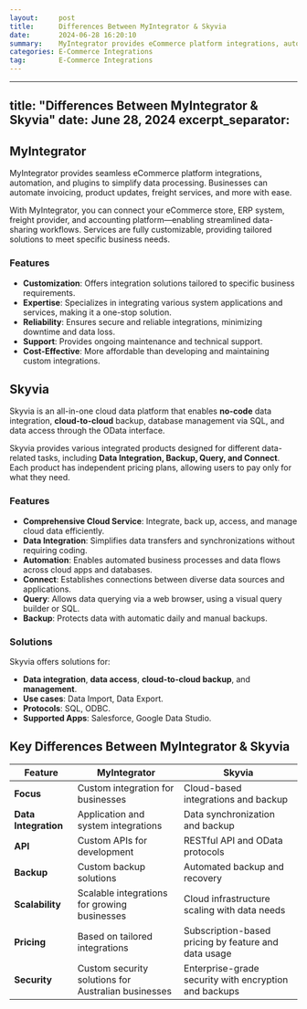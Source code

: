 ```yaml
---
layout:     post
title:      Differences Between MyIntegrator & Skyvia
date:       2024-06-28 16:20:10
summary:    MyIntegrator provides eCommerce platform integrations, automation, and plugins to simplify data processes. Automate your invoicing, product updates, freight services, and more. Skyvia is the all-in-one cloud data platform for no coding data integration, cloud-to-cloud backup, management via SQL, and data access via the OData interface.
categories: E-Commerce Integrations
tag:        E-Commerce Integrations
---
```

---
title: "Differences Between MyIntegrator & Skyvia"
date: June 28, 2024
excerpt_separator: <!--more-->
---

## MyIntegrator

MyIntegrator provides seamless eCommerce platform integrations, automation, and plugins to simplify data processing. Businesses can automate invoicing, product updates, freight services, and more with ease.

With MyIntegrator, you can connect your eCommerce store, ERP system, freight provider, and accounting platform—enabling streamlined data-sharing workflows. Services are fully customizable, providing tailored solutions to meet specific business needs.

### Features

- **Customization**: Offers integration solutions tailored to specific business requirements.
- **Expertise**: Specializes in integrating various system applications and services, making it a one-stop solution.
- **Reliability**: Ensures secure and reliable integrations, minimizing downtime and data loss.
- **Support**: Provides ongoing maintenance and technical support.
- **Cost-Effective**: More affordable than developing and maintaining custom integrations.

<!--more-->

## Skyvia

Skyvia is an all-in-one cloud data platform that enables **no-code** data integration, **cloud-to-cloud** backup, database management via SQL, and data access through the OData interface.

Skyvia provides various integrated products designed for different data-related tasks, including **Data Integration, Backup, Query, and Connect**. Each product has independent pricing plans, allowing users to pay only for what they need.

### Features

- **Comprehensive Cloud Service**: Integrate, back up, access, and manage cloud data efficiently.
- **Data Integration**: Simplifies data transfers and synchronizations without requiring coding.
- **Automation**: Enables automated business processes and data flows across cloud apps and databases.
- **Connect**: Establishes connections between diverse data sources and applications.
- **Query**: Allows data querying via a web browser, using a visual query builder or SQL.
- **Backup**: Protects data with automatic daily and manual backups.

### Solutions

Skyvia offers solutions for:

- **Data integration**, **data access**, **cloud-to-cloud backup**, and **management**.
- **Use cases**: Data Import, Data Export.
- **Protocols**: SQL, ODBC.
- **Supported Apps**: Salesforce, Google Data Studio.

<!--more-->

## Key Differences Between MyIntegrator & Skyvia

| Feature         | MyIntegrator | Skyvia |
|---------------|-------------|--------|
| **Focus** | Custom integration for businesses | Cloud-based integrations and backup |
| **Data Integration** | Application and system integrations | Data synchronization and backup |
| **API** | Custom APIs for development | RESTful API and OData protocols |
| **Backup** | Custom backup solutions | Automated backup and recovery |
| **Scalability** | Scalable integrations for growing businesses | Cloud infrastructure scaling with data needs |
| **Pricing** | Based on tailored integrations | Subscription-based pricing by feature and data usage |
| **Security** | Custom security solutions for Australian businesses | Enterprise-grade security with encryption and backups |
